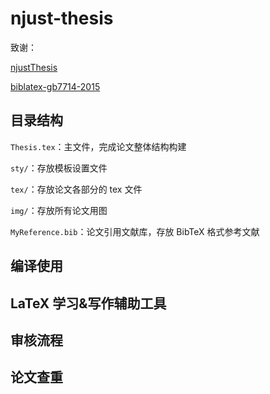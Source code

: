 # njust-thesis

致谢：

[njustThesis](https://github.com/jiec827/njustThesis)

[biblatex-gb7714-2015](https://github.com/hushidong/biblatex-gb7714-2015)

## 目录结构

`Thesis.tex`：主文件，完成论文整体结构构建

`sty/`：存放模板设置文件

`tex/`：存放论文各部分的 tex 文件

`img/`：存放所有论文用图

`MyReference.bib`：论文引用文献库，存放 BibTeX 格式参考文献

## 编译使用



## LaTeX 学习&写作辅助工具



## 审核流程



## 论文查重